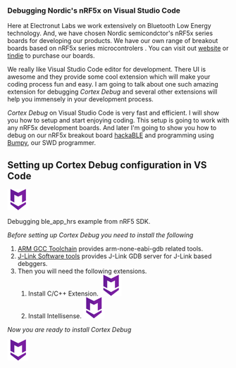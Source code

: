 ### Debugging Nordic's nRF5x on Visual Studio Code

Here at Electronut Labs we work extensively on Bluetooth Low Energy technology. And, we have chosen Nordic semicondctor's nRF5x series boards for developing our products. We have our own range of breakout boards based on nRF5x series microcontrolers . You can visit out [website](https://electronut.in/portfolio/) or [tindie](https://www.tindie.com/stores/ElectronutLabs/) to purchase our boards. 

We really like Visual Studio Code editor for development. There UI is awesome and they provide some cool extension which will make your coding process fun and easy. I am going to talk about one such amazing extension for debugging *Cortex Debug* and several other extensions will help you immensely in your development process.

*Cortex Debug* on Visual Studio Code is very fast and efficient. I will show you how to setup and start enjoying coding. This setup is going to work with any nRF5x development boards. And later I'm going to show you how to debug on our nRF5x breakout board [hackaBLE](https://electronut.in/portfolio/hackaBLE/) and programming using [Bumpy](https://electronut.in/portfolio/bumpy/), our SWD programmer.

## Setting up Cortex Debug configuration in VS Code

![Cortex Debug screen](https://github.com/adam-p/markdown-here/raw/master/src/common/images/icon48.png "Logo Title Text 1")

Debugging ble_app_hrs example from nRF5 SDK. 

*Before setting up Cortex Debug you need to install the following*

1. [ARM GCC Toolchain](https://developer.arm.com/open-source/gnu-toolchain/gnu-rm/downloads) provides arm-none-eabi-gdb related tools.
2. [J-Link Software tools](https://www.segger.com/downloads/jlink) provides J-Link GDB server for J-Link based debggers.
3. Then you will need the following extensions.
   1. Install C/C++ Extension.
![c/c++ extension](https://github.com/adam-p/markdown-here/raw/master/src/common/images/icon48.png "Logo Title Text 1")
   2. Install Intellisense.
![intellisense](https://github.com/adam-p/markdown-here/raw/master/src/common/images/icon48.png "Logo Title Text 1")

*Now you are ready to install Cortex Debug*

![cortex_debug](https://github.com/adam-p/markdown-here/raw/master/src/common/images/icon48.png "Logo Title Text 1")








